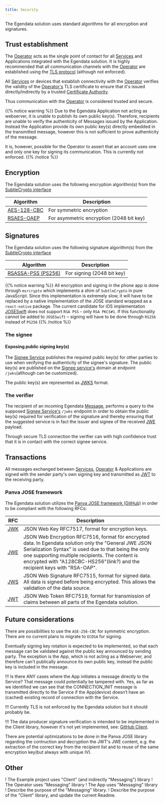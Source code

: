 ```yaml
---
title: Security
---
```


The Egendata solution uses standard algorithms for all encryption and signatures.

## Trust establishment

The [Operator](/operator) acts as the single point of contact for all [Services](/services) and Applications integrated with the Egendata solution.
It is highly recommended that all communication channels with the [Operator](/operator) are established using the [TLS protocol](https://tools.ietf.org/html/rfc5246) (although not enforced).

All [Services](/services) or devices that establish connectivity with the [Operator](/operator) verifies the validity of the [Operator's](/operator) TLS certificate to ensure that it's issued directly/indirectly by a trusted [Certificate Authority](https://en.wikipedia.org/wiki/Certificate_authority).

Thus communication with the [Operator](/operator) is considered trusted and secure.

{{% notice warning %}}
Due to the Egendata Application not acting as webserver, it is unable to publish its own public key(s). Therefore, recipients are unable to verify the authenticity of Messages issued by the Application. Instead the Application provide its own public key(s) directly embedded in the transmitted message, however this is not sufficient to prove authenticity of the message.

It is, however, possible for the Operator to assert that an account uses one and only one key for signing
its communication. This is currently not enforced.
{{% /notice %}}

## Encryption

The Egendata solution uses the following encryption algorithm(s) from the [SubtleCrypto interface](https://www.w3.org/TR/WebCryptoAPI/#subtlecrypto-interface)

Algorithm | Description
--- | ---
[AES-128-CBC](https://tools.ietf.org/html/rfc3602) | For symmetric encryption
[RSAES-OAEP](https://tools.ietf.org/html/rfc2437#section-7.1) | For asymmetric encryption (2048 bit key)

## Signatures

The Egendata solution uses the following signature algorithm(s) from the [SubtleCrypto interface](https://www.w3.org/TR/WebCryptoAPI/#subtlecrypto-interface)

Algorithm | Description
--- | ---
[RSASSA-PSS (PS256)](https://tools.ietf.org/html/rfc3447#section-8.1) | For signing (2048 bit key)

{{% notice warning %}}
All encryption and signing in the phone app is done through `msrcrypto` which implements a shim of `SubtleCrypto` in pure JavaScript. Since this implementation is extremely slow, it will have to be replaced by a native implementation of the JOSE standard wrapped as a `react-native` package. The current candidate for iOS implementation [JOSESwift](https://github.com/airsidemobile/JOSESwift) does not support `RSA PSS` - only `RSA PKCS#1`. If this functionality cannot be added to `JOSESwift` – signing will have to be done through `RS256` instead of `PS256`
{{% /notice %}}

### The signee

#### Exposing public signing key(s)

The [Signee Service](#the-signee) publishes the required public key(s) for other parties to use when verifying the authenticity of the signee's signature. The public key(s) are published on the [Signee service's](#the-signee) domain at endpoint `/jwks`(although can be customized). 

The public key(s) are represented as [JWKS](https://tools.ietf.org/html/rfc7517) format.

### The verifier

The recipient of an incoming Egendata [Message](/data/#egendata-message-schema-definitions), performs a query to the supposed [Signee Service's](#the-signee) `/jwks` endpoint in order to obtain the public key(s) required for verification of the signature and thereby ensuring that the suggested service is in fact the issuer and signee of the received [JWE](https://tools.ietf.org/html/rfc7516) payload.

Through secure TLS connection the verifier can with high confidence trust that it is in contact with the correct signee service.

## Transactions

All messages exchanged between [Services](/services), [Operator](/operator) & Applications are signed with the sender party's own signing key and transmitted as [JWT](https://tools.ietf.org/html/rfc7519) to the receiving party.

### Panva JOSE framework

The Egendata solution utilizes the [Panva JOSE framework (GitHub)](https://github.com/panva/jose) in order to be compliant with the following RFCs:

RFC | Description
--- | ---
[JWK](https://tools.ietf.org/html/rfc7517) | JSON Web Key RFC7517, format for encryption keys.
[JWE](https://tools.ietf.org/html/rfc7516) | JSON Web Encryption RFC7516, format för encrypted data. In Egendata solution only the "General JWE JSON Serialization Syntax" is used due to that being the only one supporting multiple recipients. The content is encrypted with "A128CBC-HS256"(link?) and the recipient keys with "RSA-OAP".
[JWS](https://tools.ietf.org/html/rfc7515) | JSON Web Signature RFC7515, format for signed data. All data is signed before being encrypted. This allows the validation of the data source.
[JWT](https://tools.ietf.org/html/rfc7519) | JSON Web Token RFC7519, format for transmission of claims between all parts of the Egendata solution.

## Future considerations

There are possibilities to use the `ASE-256-CBC` for symmetric encryption.
There are no current plans to migrate to `ECDSA` for signing.

Eventually signing key rotation is expected to be implemented, so that each message can be validated against the public key announced by sending party. The exception is the App, which is not acting as a Webserver, and therefore can't publically announce its own public key, instead the public key is included in the message.

!!! Is there ANY cases where the App initiates a message directly to the Service? That message could potentially be tampered with. Yes, as far as we identified we can see that the CONNECTION_INIT message is transmitted directly to the Service if the App(device) doesn’t have an (cached) existing record of connection with the Service.

!!! Currently TLS is not enforced by the Egendata solution but it should probably be.

!!! The data producer signature verification is intended to be implemented in the Client library, however it's not yet implemented, see: [GitHub Client](https://github.com/egendata/client/blob/master/lib/data.js#L74).

There are potential optimizations to be done in the Panva JOSE library regarding the contruction and decryption the JWT's JWE content, e.g. the extraction of the correct key from the recipient list and to reuse of the same encryption key(but always with unique IV).

## Other

! The Example project uses "Client" (and indirectly "Messaging") library
! The Operator uses "Messaging" library
! The App uses "Messaging" library
! Describe the purpose of the "Messaging" library.
! Describe the purpose of the "Client" library, and update the current Readme.
